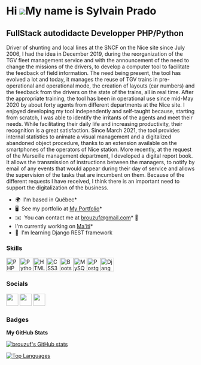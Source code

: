Hi ![](https://user-images.githubusercontent.com/18350557/176309783-0785949b-9127-417c-8b55-ab5a4333674e.gif)My name is Sylvain Prado
=====================================================================================================================================
FullStack autodidacte Developper PHP/Python
-------------------------------------------

Driver of shunting and local lines at the SNCF on the Nice site since July 2006, I had the idea in December 2019, during the reorganization of the TGV fleet management service and with the announcement of the need to change the missions of the drivers, to develop a computer tool to facilitate the feedback of field information. The need being present, the tool has evolved a lot and today, it manages the reuse of TGV trains in pre-operational and operational mode, the creation of layouts (car numbers) and the feedback from the drivers on the state of the trains, all in real time. After the appropriate training, the tool has been in operational use since mid-May 2020 by about forty agents from different departments at the Nice site. I enjoyed developing my tool independently and self-taught because, starting from scratch, I was able to identify the irritants of the agents and meet their needs. While facilitating their daily life and increasing productivity, their recognition is a great satisfaction. Since March 2021, the tool provides internal statistics to animate a visual management and a digitalized abandoned object procedure, thanks to an extension available on the smartphones of the operators of Nice station. More recently, at the request of the Marseille management department, I developed a digital report book. It allows the transmission of instructions between the managers, to notify by email of any events that would appear during their day of service and allows the supervision of the tasks that are incumbent on them. Because of the different requests I have received, I think there is an important need to support the digitalization of the business.

* 🌍  I'm based in Québec* 
* 🖥️  See my portfolio at [My Portfolio](https://brouzuf.tk)* 
* ✉️  You can contact me at [brouzuf@gmail.com](mailto:brouzuf@gmail.com)* 🚀  
* I'm currently working on [Ma'iti](https://maiti.brouzuf.tk)* 
* 🧠  I'm learning Django REST framework

### Skills


<p align="left">
<a href="https://www.php.net/" target="_blank" rel="noreferrer"><img src="https://raw.githubusercontent.com/danielcranney/readme-generator/main/public/icons/skills/php-colored.svg" width="36" height="36" alt="PHP" /></a><a href="https://www.python.org/" target="_blank" rel="noreferrer"><img src="https://raw.githubusercontent.com/danielcranney/readme-generator/main/public/icons/skills/python-colored.svg" width="36" height="36" alt="Python" /></a><a href="https://developer.mozilla.org/en-US/docs/Glossary/HTML5" target="_blank" rel="noreferrer"><img src="https://raw.githubusercontent.com/danielcranney/readme-generator/main/public/icons/skills/html5-colored.svg" width="36" height="36" alt="HTML5" /></a><a href="https://www.w3.org/TR/CSS/#css" target="_blank" rel="noreferrer"><img src="https://raw.githubusercontent.com/danielcranney/readme-generator/main/public/icons/skills/css3-colored.svg" width="36" height="36" alt="CSS3" /></a><a href="https://getbootstrap.com/" target="_blank" rel="noreferrer"><img src="https://raw.githubusercontent.com/danielcranney/readme-generator/main/public/icons/skills/bootstrap-colored.svg" width="36" height="36" alt="Bootstrap" /></a><a href="https://www.mysql.com/" target="_blank" rel="noreferrer"><img src="https://raw.githubusercontent.com/danielcranney/readme-generator/main/public/icons/skills/mysql-colored.svg" width="36" height="36" alt="MySQL" /></a><a href="https://www.postgresql.org/" target="_blank" rel="noreferrer"><img src="https://raw.githubusercontent.com/danielcranney/readme-generator/main/public/icons/skills/postgresql-colored.svg" width="36" height="36" alt="PostgreSQL" /></a><a href="https://www.djangoproject.com/" target="_blank" rel="noreferrer"><img src="https://raw.githubusercontent.com/danielcranney/readme-generator/main/public/icons/skills/django-colored.svg" width="36" height="36" alt="Django" /></a></p>

### Socials<p align="left"> <a href="https://www.github.com/brouzuf" target="_blank" rel="noreferrer"><img src="https://raw.githubusercontent.com/danielcranney/readme-generator/main/public/icons/socials/github.svg" width="32" height="32" /></a> <a href="https://www.linkedin.com/in/sylvain-prado-546234191" target="_blank" rel="noreferrer"><img src="https://raw.githubusercontent.com/danielcranney/readme-generator/main/public/icons/socials/linkedin.svg" width="32" height="32" /></a> <a href="https://www.twitter.com/brouzuf" target="_blank" rel="noreferrer"><img src="https://raw.githubusercontent.com/danielcranney/readme-generator/main/public/icons/socials/twitter.svg" width="32" height="32" /></a></p>

### Badges

<b>My GitHub Stats</b>

<a href="http://www.github.com/brouzuf"><img src="https://github-readme-stats.vercel.app/api?username=brouzuf&show_icons=true&hide=&count_private=true&title_color=0891b2&text_color=ffffff&icon_color=0891b2&bg_color=1c1917&hide_border=true&show_icons=true" alt="brouzuf's GitHub stats" /></a>

<a href="https://github.com/brouzuf" align="left"><img src="https://github-readme-stats.vercel.app/api/top-langs/?username=brouzuf&langs_count=10&title_color=0891b2&text_color=ffffff&icon_color=0891b2&bg_color=1c1917&hide_border=true&locale=en&custom_title=Top%20%Languages" alt="Top Languages" /></a>
